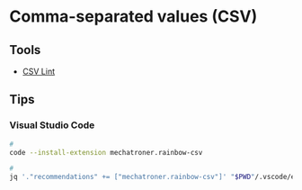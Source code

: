 # Comma-separated values (CSV)

## Tools

- [CSV Lint](https://csvlint.com/online-validator)

## Tips

### Visual Studio Code

```sh
#
code --install-extension mechatroner.rainbow-csv

#
jq '."recommendations" += ["mechatroner.rainbow-csv"]' "$PWD"/.vscode/extensions.json | sponge "$PWD"/.vscode/extensions.json
```
